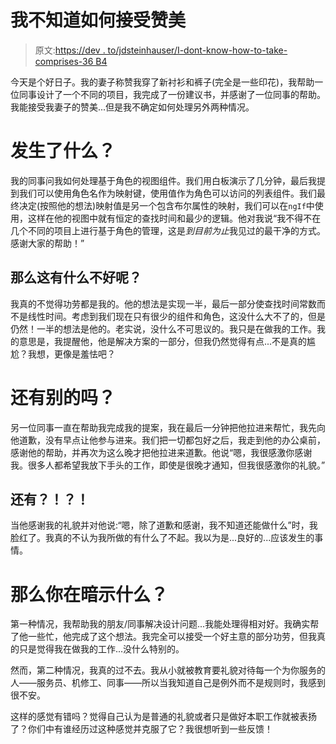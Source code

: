 # 我不知道如何接受赞美

> 原文:[https://dev . to/jdsteinhauser/I-dont-know-how-to-take-comprises-36 B4](https://dev.to/jdsteinhauser/i-dont-know-how-to-take-compliments-36b4)

今天是个好日子。我的妻子称赞我穿了新衬衫和裤子(完全是一些印花)，我帮助一位同事设计了一个不同的项目，我完成了一份建议书，并感谢了一位同事的帮助。我能接受我妻子的赞美...但是我不确定如何处理另外两种情况。

# [](#what-happened)发生了什么？

我的同事问我如何处理基于角色的视图组件。我们用白板演示了几分钟，最后我提到我们可以使用角色名作为映射键，使用值作为角色可以访问的列表组件。我们最终决定(按照他的想法)映射值是另一个包含布尔属性的映射，我们可以在`ngIf`中使用，这样在他的视图中就有恒定的查找时间和最少的逻辑。他对我说“我不得不在几个不同的项目上进行基于角色的管理，这是*到目前为止*我见过的最干净的方式。感谢大家的帮助！”

## [](#so-whats-wrong-with-that)那么这有什么不好呢？

我真的不觉得功劳都是我的。他的想法是实现一半，最后一部分使查找时间常数而不是线性时间。考虑到我们现在只有很少的组件和角色，这没什么大不了的，但是仍然！一半的想法是他的。老实说，没什么不可思议的。我只是在做我的工作。我的意思是，我提醒他，他是解决方案的一部分，但我仍然觉得有点...不是真的尴尬？我想，更像是羞怯吧？

# [](#anything-else)还有别的吗？

另一位同事一直在帮助我完成我的提案，我在最后一分钟把他拉进来帮忙，我先向他道歉，没有早点让他参与进来。我们把一切都包好之后，我走到他的办公桌前，感谢他的帮助，并再次为这么晚才把他拉进来道歉。他说“嗯，我很感激你感谢我。很多人都希望我放下手头的工作，即使是很晚才通知，但我很感激你的礼貌。”

## [](#and)还有？！？！

当他感谢我的礼貌并对他说:“嗯，除了道歉和感谢，我不知道还能做什么”时，我脸红了。我真的不认为我所做的有什么了不起。我以为是...良好的...应该发生的事情。

# 那么你在暗示什么？

第一种情况，我帮助我的朋友/同事解决设计问题...我能处理得相对好。我确实帮了他一些忙，他完成了这个想法。我完全可以接受一个好主意的部分功劳，但我真的只是觉得我在做我的工作...没什么特别的。

然而，第二种情况，我真的过不去。我从小就被教育要礼貌对待每一个为你服务的人——服务员、机修工、同事——所以当我知道自己是例外而不是规则时，我感到很不安。

这样的感觉有错吗？觉得自己认为是普通的礼貌或者只是做好本职工作就被表扬了？你们中有谁经历过这种感觉并克服了它？我很想听到一些反馈！